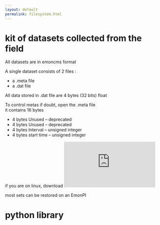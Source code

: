 ```yaml
---
layout: default
permalink: filesystem.html
---
```

# kit of datasets collected from the field

All datasets are in emoncms format

A single dataset consists of 2 files :
- a .meta file
- a .dat file

All data stored in .dat file are 4 bytes (32 bits) float

To control metas if doubt, open the .meta file	
it contains 16 bytes	
- 4 bytes	Unused – deprecated
- 4 bytes	Unused – deprecated
- 4 bytes	Interval – unsigned integer
- 4 bytes	start time – unsigned integer

if you are on linux, download ![Hexditor](http://flying.guy.chez-alice.fr/HexditorFr.php)

most sets can be restored on an EmonPI

# python library

